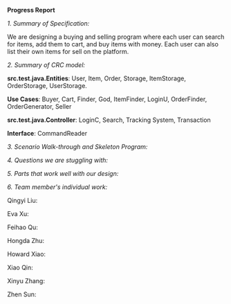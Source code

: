 **Progress Report**

*1. Summary of Specification:*

We are designing a buying and selling program where each user can search for items, add them to cart, and buy items with money. Each user can also list their own items for sell on the platform.

*2. Summary of CRC model:*

**src.test.java.Entities**: User, Item, Order, Storage, ItemStorage, OrderStorage, UserStorage.

**Use Cases**: Buyer, Cart, Finder, God, ItemFinder, LoginU, OrderFinder, OrderGenerator, Seller

**src.test.java.Controller**: LoginC, Search, Tracking System, Transaction

**Interface**: CommandReader

*3. Scenario Walk-through and Skeleton Program:*


*4. Questions we are stuggling with:*

*5. Parts that work well with our design:*

*6. Team member's individual work:*

Qingyi Liu:

Eva Xu:

Feihao Qu:

Hongda Zhu:

Howard Xiao:

Xiao Qin:

Xinyu Zhang:

Zhen Sun:
